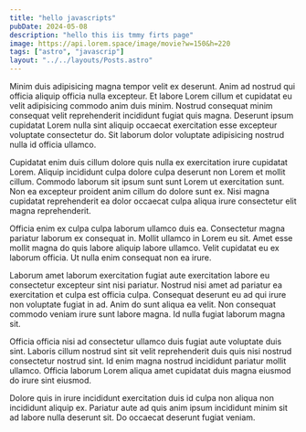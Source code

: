 ```yaml
---
title: "hello javascripts"
pubDate: 2024-05-08
description: "hello this iis tmmy firts page"
image: https://api.lorem.space/image/movie?w=150&h=220
tags: ["astro", "javascrip"]
layout: "../../layouts/Posts.astro"
---
```



Minim duis adipisicing magna tempor velit ex deserunt. Anim ad nostrud qui officia aliquip officia nulla excepteur. Et labore Lorem cillum et cupidatat eu velit adipisicing commodo anim duis minim. Nostrud consequat minim consequat velit reprehenderit incididunt fugiat quis magna. Deserunt ipsum cupidatat Lorem nulla sint aliquip occaecat exercitation esse excepteur voluptate consectetur do. Sit laborum dolor voluptate adipisicing nostrud nulla id officia ullamco.

Cupidatat enim duis cillum dolore quis nulla ex exercitation irure cupidatat Lorem. Aliquip incididunt culpa dolore culpa deserunt non Lorem et mollit cillum. Commodo laborum sit ipsum sunt sunt Lorem ut exercitation sunt. Non ea excepteur proident anim cillum do dolore sunt ex. Nisi magna cupidatat reprehenderit ea dolor occaecat culpa aliqua irure consectetur elit magna reprehenderit.

Officia enim ex culpa culpa laborum ullamco duis ea. Consectetur magna pariatur laborum ex consequat in. Mollit ullamco in Lorem eu sit. Amet esse mollit magna do quis labore aliquip labore ullamco. Velit cupidatat eu ex laborum officia. Ut nulla enim consequat non ea irure.

Laborum amet laborum exercitation fugiat aute exercitation labore eu consectetur excepteur sint nisi pariatur. Nostrud nisi amet ad pariatur ea exercitation et culpa est officia culpa. Consequat deserunt eu ad qui irure non voluptate fugiat in ad. Anim do sunt aliqua ea velit. Non consequat commodo veniam irure sunt labore magna. Id nulla fugiat laborum magna sit.

Officia officia nisi ad consectetur ullamco duis fugiat aute voluptate duis sint. Laboris cillum nostrud sint sit velit reprehenderit duis quis nisi nostrud consectetur nostrud sint. Id enim magna nostrud incididunt pariatur mollit ullamco. Officia laborum Lorem aliqua amet cupidatat duis magna eiusmod do irure sint eiusmod.

Dolore quis in irure incididunt exercitation duis id culpa non aliqua non incididunt aliquip ex. Pariatur aute ad quis anim ipsum incididunt minim sit ad labore nulla deserunt sit. Do occaecat deserunt fugiat veniam.